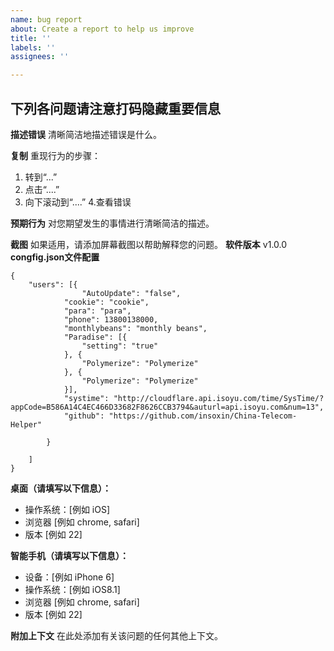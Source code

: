 ```yaml
---
name: bug report
about: Create a report to help us improve
title: ''
labels: ''
assignees: ''

---
```


## 下列各问题请注意打码隐藏重要信息

**描述错误**
清晰简洁地描述错误是什么。

**复制**
重现行为的步骤：
1. 转到“...”
2. 点击“....”
3. 向下滚动到“....”
4.查看错误

**预期行为**
对您期望发生的事情进行清晰简洁的描述。

**截图**
如果适用，请添加屏幕截图以帮助解释您的问题。
**软件版本**
v1.0.0
**congfig.json文件配置**
```
{
	"users": [{
		        "AutoUpdate": "false",
			"cookie": "cookie",
			"para": "para",
			"phone": 13800138000,
			"monthlybeans": "monthly beans",
			"Paradise": [{
				"setting": "true"
			}, {
				"Polymerize": "Polymerize"
			}, {
				"Polymerize": "Polymerize"
			}],
			"systime": "http://cloudflare.api.isoyu.com/time/SysTime/?appCode=B586A14C4EC466D33682F8626CCB3794&auturl=api.isoyu.com&num=13",
			"github": "https://github.com/insoxin/China-Telecom-Helper"

		}

	]
}
```

**桌面（请填写以下信息）：**
  - 操作系统：[例如 iOS]
  - 浏览器 [例如 chrome, safari]
  - 版本 [例如 22]

**智能手机（请填写以下信息）：**
  - 设备：[例如 iPhone 6]
  - 操作系统：[例如 iOS8.1]
  - 浏览器 [例如 chrome, safari]
  - 版本 [例如 22]

**附加上下文**
在此处添加有关该问题的任何其他上下文。

